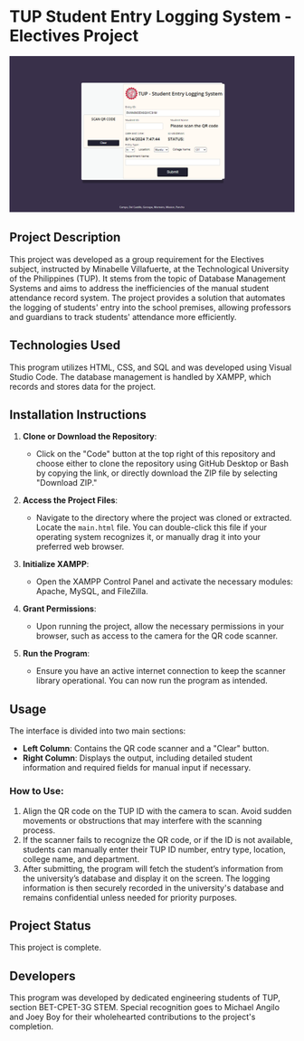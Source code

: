 # TUP Student Entry Logging System - Electives Project

![TUP Student Entry Cover Image](https://github.com/MichaelAngilo402/ELECTIVES-PROJECT/blob/main/coverImage.png)

## Project Description
This project was developed as a group requirement for the Electives subject, instructed by Minabelle Villafuerte, at the Technological University of the Philippines (TUP). It stems from the topic of Database Management Systems and aims to address the inefficiencies of the manual student attendance record system. The project provides a solution that automates the logging of students' entry into the school premises, allowing professors and guardians to track students' attendance more efficiently.

## Technologies Used
This program utilizes HTML, CSS, and SQL and was developed using Visual Studio Code. The database management is handled by XAMPP, which records and stores data for the project.

## Installation Instructions

1. **Clone or Download the Repository**:
   - Click on the "Code" button at the top right of this repository and choose either to clone the repository using GitHub Desktop or Bash by copying the link, or directly download the ZIP file by selecting "Download ZIP."

2. **Access the Project Files**:
   - Navigate to the directory where the project was cloned or extracted. Locate the `main.html` file. You can double-click this file if your operating system recognizes it, or manually drag it into your preferred web browser.

3. **Initialize XAMPP**:
   - Open the XAMPP Control Panel and activate the necessary modules: Apache, MySQL, and FileZilla.

4. **Grant Permissions**:
   - Upon running the project, allow the necessary permissions in your browser, such as access to the camera for the QR code scanner.

5. **Run the Program**:
   - Ensure you have an active internet connection to keep the scanner library operational. You can now run the program as intended.

## Usage
The interface is divided into two main sections:
- **Left Column**: Contains the QR code scanner and a "Clear" button.
- **Right Column**: Displays the output, including detailed student information and required fields for manual input if necessary.

### How to Use:
1. Align the QR code on the TUP ID with the camera to scan. Avoid sudden movements or obstructions that may interfere with the scanning process.
2. If the scanner fails to recognize the QR code, or if the ID is not available, students can manually enter their TUP ID number, entry type, location, college name, and department.
3. After submitting, the program will fetch the student’s information from the university’s database and display it on the screen. The logging information is then securely recorded in the university's database and remains confidential unless needed for priority purposes.

## Project Status
This project is complete.

## Developers
This program was developed by dedicated engineering students of TUP, section BET-CPET-3G STEM. Special recognition goes to Michael Angilo and Joey Boy for their wholehearted contributions to the project's completion.
